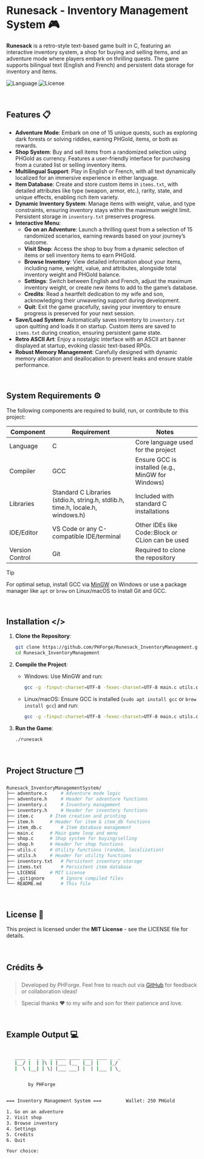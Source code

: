 
# Runesack - Inventory Management System 🎮

**Runesack** is a retro-style text-based game built in C, featuring an interactive inventory system, a shop for buying and selling items, and an adventure mode where players embark on thrilling quests. The game supports bilingual text (English and French) and persistent data storage for inventory and items.

![Language](https://img.shields.io/badge/language-C-green.svg) ![License](https://img.shields.io/badge/license-MIT-blue.svg)

<br>

## Features 📋

- **Adventure Mode**: Embark on one of 15 unique quests, such as exploring dark forests or solving riddles, earning PHGold, items, or both as rewards.
- **Shop System**: Buy and sell items from a randomized selection using PHGold as currency. Features a user-friendly interface for purchasing from a curated list or selling inventory items.
- **Multilingual Support**: Play in English or French, with all text dynamically localized for an immersive experience in either language.
- **Item Database**: Create and store custom items in `items.txt`, with detailed attributes like type (weapon, armor, etc.), rarity, state, and unique effects, enabling rich item variety.
- **Dynamic Inventory System**: Manage items with weight, value, and type constraints, ensuring inventory stays within the maximum weight limit. Persistent storage in `inventory.txt` preserves progress.
- **Interactive Menu**:
  - **Go on an Adventure**: Launch a thrilling quest from a selection of 15 randomized scenarios, earning rewards based on your journey’s outcome.
  - **Visit Shop**: Access the shop to buy from a dynamic selection of items or sell inventory items to earn PHGold.
  - **Browse Inventory**: View detailed information about your items, including name, weight, value, and attributes, alongside total inventory weight and PHGold balance.
  - **Settings**: Switch between English and French, adjust the maximum inventory weight, or create new items to add to the game’s database.
  - **Credits**: Read a heartfelt dedication to my wife and son, acknowledging their unwavering support during development.
  - **Quit**: Exit the game gracefully, saving your inventory to ensure progress is preserved for your next session.
- **Save/Load System**: Automatically saves inventory to `inventory.txt` upon quitting and loads it on startup. Custom items are saved to `items.txt` during creation, ensuring persistent game state.
- **Retro ASCII Art**: Enjoy a nostalgic interface with an ASCII art banner displayed at startup, evoking classic text-based RPGs.
- **Robust Memory Management**: Carefully designed with dynamic memory allocation and deallocation to prevent leaks and ensure stable performance.

<br>

## System Requirements ⚙️

The following components are required to build, run, or contribute to this project:

| Component          | Requirement                              | Notes                                      |
|--------------------|------------------------------------------|--------------------------------------------|
| Language | C                                      | Core language used for the project         |
| Compiler       | GCC                                      | Ensure GCC is installed (e.g., MinGW for Windows) |
| Libraries      | Standard C Libraries (stdio.h, string.h, stdlib.h, time.h, locale.h, windows.h) | Included with standard C installations      |
| IDE/Editor     | VS Code or any C-compatible IDE/terminal | Other IDEs like Code::Block or CLion can be used |
| Version Control | Git                                     | Required to clone the repository           |

> [!TIP]
> For optimal setup, install GCC via [MinGW](https://www.mingw-w64.org/) on Windows or use a package manager like `apt` or `brew` on Linux/macOS to install Git and GCC.

<br>

## Installation </>

1. **Clone the Repository**:
	```bash
	git clone https://github.com/PHForge/Runesack_InventoryManagement.git
	cd Runesack_InventoryManagement
	```

2. **Compile the Project**:
	- Windows: Use MinGW and run:
		```bash
		gcc -g -finput-charset=UTF-8 -fexec-charset=UTF-8 main.c utils.c item.c inventory.c item_db.c shop.c adventure.c -o runesack
		```
	- Linux/macOS: Ensure GCC is installed (`sudo apt install gcc` or `brew install gcc`) and run:
		```bash
		gcc -g -finput-charset=UTF-8 -fexec-charset=UTF-8 main.c utils.c item.c inventory.c item_db.c shop.c adventure.c -o runesack
		```

4. **Run the Game**:
	```bash
	./runesack
	```

<br>

## Project Structure 🗂️

```bash
Runesack_InventoryManagementSystem/
├── adventure.c		# Adventure mode logic
├── adventure.h		# Header for adventure functions
├── inventory.c		# Inventory management
├── inventory.h		# Header for inventory functions
├── item.c		# Item creation and printing
├── item.h		# Header for item & item_db functions
├── item_db.c		# Item database management
├── main.c		# Main game loop and menu
├── shop.c		# Shop system for buying/selling
├── shop.h		# Header for shop functions
├── utils.c		# Utility functions (random, localization)
├── utils.h		# Header for utility functions
├── inventory.txt	# Persistent inventory storage
├── items.txt		# Persistent item database
├── LICENSE		# MIT License
├── .gitignore		# Ignore compiled files
└── README.md		# This file
```

<br>

## License 🧾

This project is licensed under the **MIT License** - see the LICENSE file for details.

<br>

## Crédits ☕

> Developed by PHForge. 
> Feel free to reach out via [GitHub](https://github.com/PHForge) for feedback or collaboration ideas!

> Special thanks ❤️ to my wife and son for their patience and love.

<br>

## Example Output 💻

```bash

   ____ _  _ _  _ ____ ____ ____ ____ _  _
   |__/ |  | |\ | |___ [__  |__| |    |_/
   |  \ |__| | \| |___ ___] |  | |___ | \_


        by PHForge


=== Inventory Management System ===         Wallet: 250 PHGold

1. Go on an adventure
2. Visit shop
3. Browse inventory
4. Settings
5. Credits
6. Quit

Your choice:
```